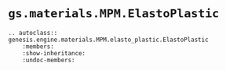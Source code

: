# `gs.materials.MPM.ElastoPlastic`

```{eval-rst}  
.. autoclass:: genesis.engine.materials.MPM.elasto_plastic.ElastoPlastic
    :members:
    :show-inheritance:
    :undoc-members:
```

